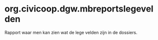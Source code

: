 # org.civicoop.dgw.mbreportslegevelden
Rapport waar men kan zien wat de lege velden zijn in de dossiers.
